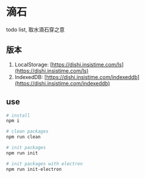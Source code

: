 # 滴石

todo list, 取水滴石穿之意

## 版本

1. LocalStorage: [https://dishi.insistime.com/ls](https://dishi.insistime.com/ls)
2. IndexedDB: [https://dishi.insistime.com/indexeddb](https://dishi.insistime.com/indexeddb)

## use

```bash
# install
npm i

# clean packages
npm run clean

# init packages
npm run init

# init packages with electron
npm run init-electron
```
